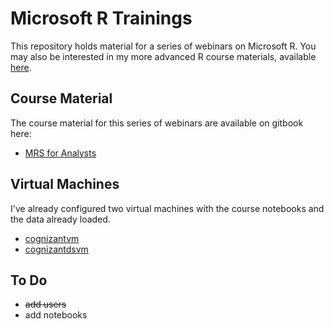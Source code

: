 Microsoft R Trainings
=====================

This repository holds material for a series of webinars on Microsoft R. You may also be interested in my more advanced R course materials, available [here](github.com/akzaidi/R-cadence).

## Course Material

The course material for this series of webinars are available on gitbook here:

+ [MRS for Analysts](https://www.gitbook.com/book/smott/introduction-to-mrs-for-analysts/details)

## Virtual Machines

I've already configured two virtual machines with the course notebooks and the data already loaded.

+ [cognizantvm](https://cognizantvm.centralus.cloudapp.azure.com:8000/)
+ [cognizantdsvm](https://cognizantdsvm.centralus.cloudapp.azure.com:8000/)

## To Do

+ ~~add users~~
+ add notebooks
